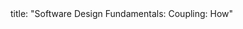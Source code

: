 <frontmatter>
title: "Software Design Fundamentals: Coupling: How"
</frontmatter>

<include src="index-body.md" boilerplate />
